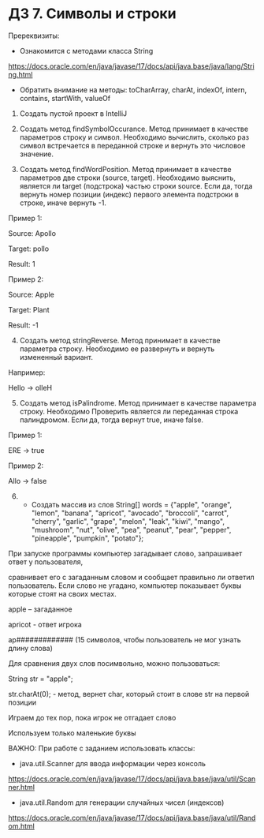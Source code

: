 # ДЗ 7. Символы и строки


Пререквизиты:

- Ознакомится с методами класса String

https://docs.oracle.com/en/java/javase/17/docs/api/java.base/java/lang/String.html

- Обратить внимание на методы: toCharArray, charAt, indexOf, intern, contains, startWith, valueOf


1. Создать пустой проект в IntelliJ


2. Создать метод findSymbolOccurance. Метод принимает в качестве параметров строку и символ. Необходимо вычислить, сколько раз символ встречается в переданной строке и вернуть это числовое значение.


3. Создать метод findWordPosition. Метод принимает в качестве параметров две строки (source, target). Необходимо выяснить, является ли target (подстрока) частью строки source. Если да, тогда вернуть номер позиции (индекс) первого элемента подстроки в строке, иначе вернуть -1.

Пример 1:

Source: Apollo

Target: pollo

Result: 1


Пример 2:

Source: Apple

Target: Plant

Result: -1


4. Создать метод stringReverse. Метод принимает в качестве параметра строку. Необходимо ее развернуть и вернуть измененный вариант.

Например:

Hello -> olleH


5. Создать метод isPalindrome. Метод принимает в качестве параметра строку. Необходимо Проверить является ли переданная строка палиндромом. Если да, тогда вернут true, иначе false.

Пример 1:

ERE -> true


Пример 2:

Allo -> false


6. * Создать массив из слов String[] words = {"apple", "orange", "lemon", "banana", "apricot", "avocado", "broccoli", "carrot", "cherry", "garlic", "grape", "melon", "leak", "kiwi", "mango", "mushroom", "nut", "olive", "pea", "peanut", "pear", "pepper", "pineapple", "pumpkin", "potato"};

При запуске программы компьютер загадывает слово, запрашивает ответ у пользователя,

сравнивает его с загаданным словом и сообщает правильно ли ответил пользователь. Если слово не угадано, компьютер показывает буквы которые стоят на своих местах.

apple – загаданное

apricot - ответ игрока

ap############# (15 символов, чтобы пользователь не мог узнать длину слова)

Для сравнения двух слов посимвольно, можно пользоваться:

String str = "apple";

str.charAt(0); - метод, вернет char, который стоит в слове str на первой позиции

Играем до тех пор, пока игрок не отгадает слово

Используем только маленькие буквы



ВАЖНО: При работе с заданием использовать классы:

- java.util.Scanner для ввода информации через консоль

https://docs.oracle.com/en/java/javase/17/docs/api/java.base/java/util/Scanner.html

- java.util.Random для генерации случайных чисел (индексов)

https://docs.oracle.com/en/java/javase/17/docs/api/java.base/java/util/Random.html

